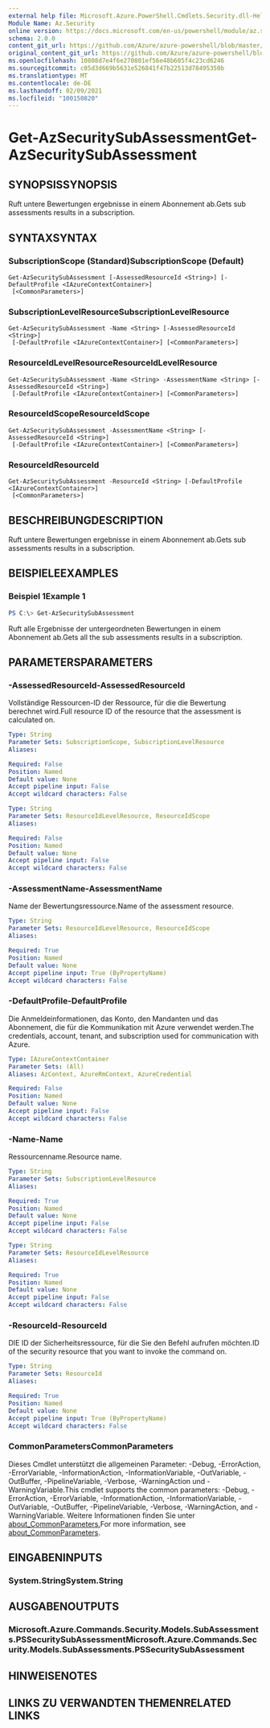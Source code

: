 ```yaml
---
external help file: Microsoft.Azure.PowerShell.Cmdlets.Security.dll-Help.xml
Module Name: Az.Security
online version: https://docs.microsoft.com/en-us/powershell/module/az.security/Get-AzSecuritySubAssessment
schema: 2.0.0
content_git_url: https://github.com/Azure/azure-powershell/blob/master/src/Security/Security/help/Get-AzSecuritySubAssessment.md
original_content_git_url: https://github.com/Azure/azure-powershell/blob/master/src/Security/Security/help/Get-AzSecuritySubAssessment.md
ms.openlocfilehash: 10808d7e4f6e270801ef56e48b605f4c23cd6246
ms.sourcegitcommit: c05d3d669b5631e526841f47b22513d78495350b
ms.translationtype: MT
ms.contentlocale: de-DE
ms.lasthandoff: 02/09/2021
ms.locfileid: "100150820"
---
```

# <span data-ttu-id="640e5-101">Get-AzSecuritySubAssessment</span><span class="sxs-lookup"><span data-stu-id="640e5-101">Get-AzSecuritySubAssessment</span></span>

## <span data-ttu-id="640e5-102">SYNOPSIS</span><span class="sxs-lookup"><span data-stu-id="640e5-102">SYNOPSIS</span></span>
<span data-ttu-id="640e5-103">Ruft untere Bewertungen ergebnisse in einem Abonnement ab.</span><span class="sxs-lookup"><span data-stu-id="640e5-103">Gets sub assessments results in a subscription.</span></span>

## <span data-ttu-id="640e5-104">SYNTAX</span><span class="sxs-lookup"><span data-stu-id="640e5-104">SYNTAX</span></span>

### <span data-ttu-id="640e5-105">SubscriptionScope (Standard)</span><span class="sxs-lookup"><span data-stu-id="640e5-105">SubscriptionScope (Default)</span></span>
```
Get-AzSecuritySubAssessment [-AssessedResourceId <String>] [-DefaultProfile <IAzureContextContainer>]
 [<CommonParameters>]
```

### <span data-ttu-id="640e5-106">SubscriptionLevelResource</span><span class="sxs-lookup"><span data-stu-id="640e5-106">SubscriptionLevelResource</span></span>
```
Get-AzSecuritySubAssessment -Name <String> [-AssessedResourceId <String>]
 [-DefaultProfile <IAzureContextContainer>] [<CommonParameters>]
```

### <span data-ttu-id="640e5-107">ResourceIdLevelResource</span><span class="sxs-lookup"><span data-stu-id="640e5-107">ResourceIdLevelResource</span></span>
```
Get-AzSecuritySubAssessment -Name <String> -AssessmentName <String> [-AssessedResourceId <String>]
 [-DefaultProfile <IAzureContextContainer>] [<CommonParameters>]
```

### <span data-ttu-id="640e5-108">ResourceIdScope</span><span class="sxs-lookup"><span data-stu-id="640e5-108">ResourceIdScope</span></span>
```
Get-AzSecuritySubAssessment -AssessmentName <String> [-AssessedResourceId <String>]
 [-DefaultProfile <IAzureContextContainer>] [<CommonParameters>]
```

### <span data-ttu-id="640e5-109">ResourceId</span><span class="sxs-lookup"><span data-stu-id="640e5-109">ResourceId</span></span>
```
Get-AzSecuritySubAssessment -ResourceId <String> [-DefaultProfile <IAzureContextContainer>]
 [<CommonParameters>]
```

## <span data-ttu-id="640e5-110">BESCHREIBUNG</span><span class="sxs-lookup"><span data-stu-id="640e5-110">DESCRIPTION</span></span>
<span data-ttu-id="640e5-111">Ruft untere Bewertungen ergebnisse in einem Abonnement ab.</span><span class="sxs-lookup"><span data-stu-id="640e5-111">Gets sub assessments results in a subscription.</span></span>

## <span data-ttu-id="640e5-112">BEISPIELE</span><span class="sxs-lookup"><span data-stu-id="640e5-112">EXAMPLES</span></span>

### <span data-ttu-id="640e5-113">Beispiel 1</span><span class="sxs-lookup"><span data-stu-id="640e5-113">Example 1</span></span>
```powershell
PS C:\> Get-AzSecuritySubAssessment
```

<span data-ttu-id="640e5-114">Ruft alle Ergebnisse der untergeordneten Bewertungen in einem Abonnement ab.</span><span class="sxs-lookup"><span data-stu-id="640e5-114">Gets all the sub assessments results in a subscription.</span></span>

## <span data-ttu-id="640e5-115">PARAMETERS</span><span class="sxs-lookup"><span data-stu-id="640e5-115">PARAMETERS</span></span>

### <span data-ttu-id="640e5-116">-AssessedResourceId</span><span class="sxs-lookup"><span data-stu-id="640e5-116">-AssessedResourceId</span></span>
<span data-ttu-id="640e5-117">Vollständige Ressourcen-ID der Ressource, für die die Bewertung berechnet wird.</span><span class="sxs-lookup"><span data-stu-id="640e5-117">Full resource ID of the resource that the assessment is calculated on.</span></span>

```yaml
Type: String
Parameter Sets: SubscriptionScope, SubscriptionLevelResource
Aliases:

Required: False
Position: Named
Default value: None
Accept pipeline input: False
Accept wildcard characters: False
```

```yaml
Type: String
Parameter Sets: ResourceIdLevelResource, ResourceIdScope
Aliases:

Required: False
Position: Named
Default value: None
Accept pipeline input: False
Accept wildcard characters: False
```

### <span data-ttu-id="640e5-118">-AssessmentName</span><span class="sxs-lookup"><span data-stu-id="640e5-118">-AssessmentName</span></span>
<span data-ttu-id="640e5-119">Name der Bewertungsressource.</span><span class="sxs-lookup"><span data-stu-id="640e5-119">Name of the assessment resource.</span></span>

```yaml
Type: String
Parameter Sets: ResourceIdLevelResource, ResourceIdScope
Aliases:

Required: True
Position: Named
Default value: None
Accept pipeline input: True (ByPropertyName)
Accept wildcard characters: False
```

### <span data-ttu-id="640e5-120">-DefaultProfile</span><span class="sxs-lookup"><span data-stu-id="640e5-120">-DefaultProfile</span></span>
<span data-ttu-id="640e5-121">Die Anmeldeinformationen, das Konto, den Mandanten und das Abonnement, die für die Kommunikation mit Azure verwendet werden.</span><span class="sxs-lookup"><span data-stu-id="640e5-121">The credentials, account, tenant, and subscription used for communication with Azure.</span></span>

```yaml
Type: IAzureContextContainer
Parameter Sets: (All)
Aliases: AzContext, AzureRmContext, AzureCredential

Required: False
Position: Named
Default value: None
Accept pipeline input: False
Accept wildcard characters: False
```

### <span data-ttu-id="640e5-122">-Name</span><span class="sxs-lookup"><span data-stu-id="640e5-122">-Name</span></span>
<span data-ttu-id="640e5-123">Ressourcenname.</span><span class="sxs-lookup"><span data-stu-id="640e5-123">Resource name.</span></span>

```yaml
Type: String
Parameter Sets: SubscriptionLevelResource
Aliases:

Required: True
Position: Named
Default value: None
Accept pipeline input: False
Accept wildcard characters: False
```

```yaml
Type: String
Parameter Sets: ResourceIdLevelResource
Aliases:

Required: True
Position: Named
Default value: None
Accept pipeline input: False
Accept wildcard characters: False
```

### <span data-ttu-id="640e5-124">-ResourceId</span><span class="sxs-lookup"><span data-stu-id="640e5-124">-ResourceId</span></span>
<span data-ttu-id="640e5-125">DIE ID der Sicherheitsressource, für die Sie den Befehl aufrufen möchten.</span><span class="sxs-lookup"><span data-stu-id="640e5-125">ID of the security resource that you want to invoke the command on.</span></span>

```yaml
Type: String
Parameter Sets: ResourceId
Aliases:

Required: True
Position: Named
Default value: None
Accept pipeline input: True (ByPropertyName)
Accept wildcard characters: False
```

### <span data-ttu-id="640e5-126">CommonParameters</span><span class="sxs-lookup"><span data-stu-id="640e5-126">CommonParameters</span></span>
<span data-ttu-id="640e5-127">Dieses Cmdlet unterstützt die allgemeinen Parameter: -Debug, -ErrorAction, -ErrorVariable, -InformationAction, -InformationVariable, -OutVariable, -OutBuffer, -PipelineVariable, -Verbose, -WarningAction und -WarningVariable.</span><span class="sxs-lookup"><span data-stu-id="640e5-127">This cmdlet supports the common parameters: -Debug, -ErrorAction, -ErrorVariable, -InformationAction, -InformationVariable, -OutVariable, -OutBuffer, -PipelineVariable, -Verbose, -WarningAction, and -WarningVariable.</span></span> <span data-ttu-id="640e5-128">Weitere Informationen finden Sie unter [about_CommonParameters.](http://go.microsoft.com/fwlink/?LinkID=113216)</span><span class="sxs-lookup"><span data-stu-id="640e5-128">For more information, see [about_CommonParameters](http://go.microsoft.com/fwlink/?LinkID=113216).</span></span>

## <span data-ttu-id="640e5-129">EINGABEN</span><span class="sxs-lookup"><span data-stu-id="640e5-129">INPUTS</span></span>

### <span data-ttu-id="640e5-130">System.String</span><span class="sxs-lookup"><span data-stu-id="640e5-130">System.String</span></span>

## <span data-ttu-id="640e5-131">AUSGABEN</span><span class="sxs-lookup"><span data-stu-id="640e5-131">OUTPUTS</span></span>

### <span data-ttu-id="640e5-132">Microsoft.Azure.Commands.Security.Models.SubAssessments.PSSecuritySubAssessment</span><span class="sxs-lookup"><span data-stu-id="640e5-132">Microsoft.Azure.Commands.Security.Models.SubAssessments.PSSecuritySubAssessment</span></span>

## <span data-ttu-id="640e5-133">HINWEISE</span><span class="sxs-lookup"><span data-stu-id="640e5-133">NOTES</span></span>

## <span data-ttu-id="640e5-134">LINKS ZU VERWANDTEN THEMEN</span><span class="sxs-lookup"><span data-stu-id="640e5-134">RELATED LINKS</span></span>
